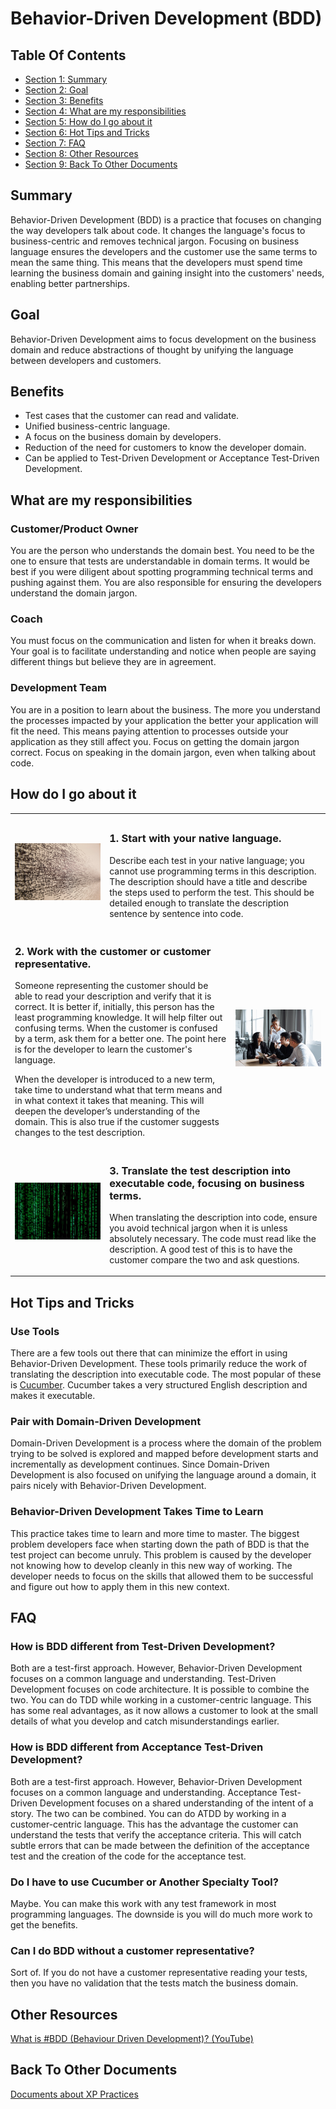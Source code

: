 
<!-- GENERATED DOCUMENT! DO NOT EDIT! -->
# Behavior-Driven Development (BDD) #

## Table Of Contents ##

- [Section 1: Summary](#user-content-summary)
- [Section 2: Goal](#user-content-goal)
- [Section 3: Benefits](#user-content-benefits)
- [Section 4: What are my responsibilities](#user-content-what-are-my-responsibilities)
- [Section 5: How do I go about it](#user-content-how-do-i-go-about-it)
- [Section 6: Hot Tips and Tricks](#user-content-hot-tips-and-tricks)
- [Section 7: FAQ](#user-content-faq)
- [Section 8: Other Resources](#user-content-other-resources)
- [Section 9: Back To Other Documents](#user-content-back-to-other-documents)

## Summary ##

Behavior-Driven Development (BDD) is a practice that focuses on changing the way developers talk about code. It changes the language's focus to business-centric and removes technical jargon. Focusing on business language ensures the developers and the customer use the same terms to mean the same thing. This means that the developers must spend time learning the business domain and gaining insight into the customers' needs, enabling better partnerships.
    

## Goal ##

Behavior-Driven Development aims to focus development on the business domain and reduce abstractions of thought by unifying the language between developers and customers.
    

## Benefits ##

* Test cases that the customer can read and validate.
* Unified business-centric language.
* A focus on the business domain by developers.
* Reduction of the need for customers to know the developer domain.
* Can be applied to Test-Driven Development or Acceptance Test-Driven Development.
    

## What are my responsibilities ##

### Customer/Product Owner ###

You are the person who understands the domain best. You need to be the one to ensure that tests are understandable in domain terms. It would be best if you were diligent about spotting programming technical terms and pushing against them. You are also responsible for ensuring the developers understand the domain jargon.

### Coach ###

You must focus on the communication and listen for when it breaks down. Your goal is to facilitate understanding and notice when people are saying different things but believe they are in agreement.

### Development Team ###

You are in a position to learn about the business. The more you understand the processes impacted by your application the better your application will fit the need. This means paying attention to processes outside your application as they still affect you. Focus on getting the domain jargon correct. Focus on speaking in the domain jargon, even when talking about code.
    

## How do I go about it ##

<table style="border=none!important">
<tr><td width=30%></td><td width=40%></td><td width=30%></td></tr>
<tr>

<!-- 1st Item -->
<td>
    <img src="./images/bdd/pexels-jimmy-chan-1309899.jpg" >
</td>
<td colspan=2>

### 1.	Start with your native language. ###

Describe each test in your native language; you cannot use programming terms in this description. The description should have a title and describe the steps used to perform the test. This should be detailed enough to translate the description sentence by sentence into code.

</td>
</tr>
<tr>
<td colspan=2>

### 2.	Work with the customer or customer representative. ###

Someone representing the customer should be able to read your description and verify that it is correct. It is better if, initially, this person has the least programming knowledge. It will help filter out confusing terms. When the customer is confused by a term, ask them for a better one. The point here is for the developer to learn the customer's language.

When the developer is introduced to a new term, take time to understand what that term means and in what context it takes that meaning. This will deepen the developer’s understanding of the domain. This is also true if the customer suggests changes to the test description.

</td>
<td>
    <img src="./images/bdd/pexels-thirdman-7652188.jpg" >
</td>
</tr>
<tr>
<td>
    <img src="./images/bdd/pexels-markus-spiske-1089438.jpg" >
</td>
<td colspan=2>

### 3.	Translate the test description into executable code, focusing on business terms. ###

When translating the description into code, ensure you avoid technical jargon when it is unless absolutely necessary. The code must read like the description. A good test of this is to have the customer compare the two and ask questions.

</td>
</tr>
</table>
    

## Hot Tips and Tricks ##

### Use Tools ###

There are a few tools out there that can minimize the effort in using Behavior-Driven Development. These tools primarily reduce the work of translating the description into executable code. The most popular of these is [Cucumber](https://cucumber.io/). Cucumber takes a very structured English description and makes it executable.

### Pair with Domain-Driven Development ###

Domain-Driven Development is a process where the domain of the problem trying to be solved is explored and mapped before development starts and incrementally as development continues. Since Domain-Driven Development is also focused on unifying the language around a domain, it pairs nicely with Behavior-Driven Development.

### Behavior-Driven Development Takes Time to Learn ###

This practice takes time to learn and more time to master. The biggest problem developers face when starting down the path of BDD is that the test project can become unruly. This problem is caused by the developer not knowing how to develop cleanly in this new way of working. The developer needs to focus on the skills that allowed them to be successful and figure out how to apply them in this new context.
    

## FAQ ##

### How is BDD different from Test-Driven Development? ###

Both are a test-first approach. However, Behavior-Driven Development focuses on a common language and understanding. Test-Driven Development focuses on code architecture. It is possible to combine the two. You can do TDD while working in a customer-centric language. This has some real advantages, as it now allows a customer to look at the small details of what you develop and catch misunderstandings earlier.

### How is BDD different from Acceptance Test-Driven Development? ###

Both are a test-first approach. However, Behavior-Driven Development focuses on a common language and understanding. Acceptance Test-Driven Development focuses on a shared understanding of the intent of a story. The two can be combined. You can do ATDD by working in a customer-centric language. This has the advantage the customer can understand the tests that verify the acceptance criteria. This will catch subtle errors that can be made between the definition of the acceptance test and the creation of the code for the acceptance test.

### Do I have to use Cucumber or Another Specialty Tool? ###

Maybe. You can make this work with any test framework in most programming languages. The downside is you will do much more work to get the benefits.

### Can I do BDD without a customer representative? ###

Sort of. If you do not have a customer representative reading your tests, then you have no validation that the tests match the business domain.
    

## Other Resources ##

[What is #BDD (Behaviour Driven Development)? (YouTube)](https://www.youtube.com/watch?v=GavBjhAp42o)
    

## Back To Other Documents ##

[Documents about XP Practices](README.md)
    

<!-- GENERATED DOCUMENT! DO NOT EDIT! -->
    